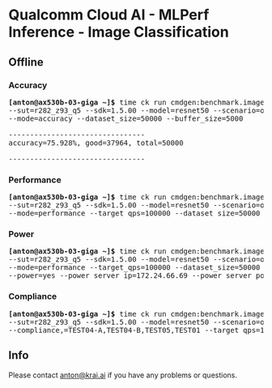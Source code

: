 # Qualcomm Cloud AI - MLPerf Inference - Image Classification

<a name="submit_r282_z93_q5_offline"></a>
## Offline

<a name="submit_r282_z93_q5_offline_accuracy"></a>
### Accuracy

<pre>
<b>[anton@ax530b-03-giga ~]&dollar;</b> time ck run cmdgen:benchmark.image-classification.qaic-loadgen --verbose \
--sut=r282_z93_q5 --sdk=1.5.00 --model=resnet50 --scenario=offline \
--mode=accuracy --dataset_size=50000 --buffer_size=5000

--------------------------------
accuracy=75.928%, good=37964, total=50000

--------------------------------
</pre>

<a name="submit_r282_z93_q5_offline_performance"></a>
### Performance

<pre>
<b>[anton@ax530b-03-giga ~]&dollar;</b> time ck run cmdgen:benchmark.image-classification.qaic-loadgen --verbose \
--sut=r282_z93_q5 --sdk=1.5.00 --model=resnet50 --scenario=offline \
--mode=performance --target_qps=100000 --dataset_size=50000 --buffer_size=1024
</pre>

<a name="submit_r282_z93_q5_offline_power"></a>
### Power

<pre>
<b>[anton@ax530b-03-giga ~]&dollar;</b> time ck run cmdgen:benchmark.image-classification.qaic-loadgen --verbose \
--sut=r282_z93_q5 --sdk=1.5.00 --model=resnet50 --scenario=offline \
--mode=performance --target_qps=100000 --dataset_size=50000 --buffer_size=1024 \
--power=yes --power_server_ip=172.24.66.69 --power_server_port=4949 --sleep_before_ck_benchmark_sec=90
</pre>

<a name="submit_r282_z93_q5_offline_compliance"></a>
### Compliance

<pre>
<b>[anton@ax530b-03-giga ~]&dollar;</b> time ck run cmdgen:benchmark.image-classification.qaic-loadgen --verbose \
--sut=r282_z93_q5 --sdk=1.5.00 --model=resnet50 --scenario=offline \
--compliance,=TEST04-A,TEST04-B,TEST05,TEST01 --target_qps=100000 --dataset_size=50000 --buffer_size=1024
</pre>

## Info

Please contact anton@krai.ai if you have any problems or questions.

